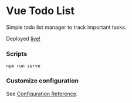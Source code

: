 # Vue Todo List

Simple todo list manager to track important tasks.

Deployed [live!](https://barclayd.github.io/Vue-Todo/)

### Scripts

```
npm run serve
```

### Customize configuration
See [Configuration Reference](https://cli.vuejs.org/config/).
